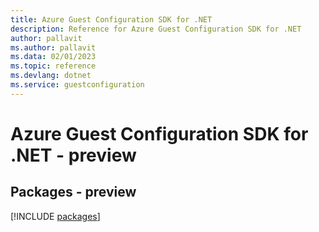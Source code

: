 ```yaml
---
title: Azure Guest Configuration SDK for .NET
description: Reference for Azure Guest Configuration SDK for .NET
author: pallavit
ms.author: pallavit
ms.data: 02/01/2023
ms.topic: reference
ms.devlang: dotnet
ms.service: guestconfiguration
---
```

# Azure Guest Configuration SDK for .NET - preview
## Packages - preview
[!INCLUDE [packages](guest-configuration-index.md)]